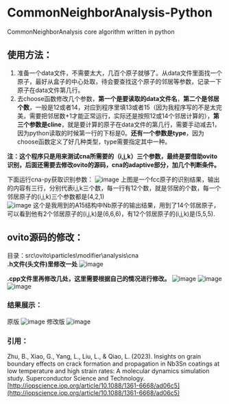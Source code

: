 # CommonNeighborAnalysis-Python
CommonNeighborAnalysis core algorithm written in python  
## 使用方法：  
1. 准备一个data文件，不需要太大，几百个原子就够了。从data文件里面找一个原子，最好从盒子的中心处取，待会要查找这个原子的邻居等参数，记录一下原子在data文件第几行。  
2. 去choose函数修改几个参数，**第一个是要读取的data文件名**，**第二个是邻居个数**，一般是12或者14，对应到程序里填13或者15（因为我程序写的不是太完美，需要把邻居数+1才能正常运行，实际还是按照12或14个邻居计算的），**第三个参数是cline**，就是要计算的原子在data文件的第几行，需要手动减去1，因为python读取的时候第一行的下标是0。**还有一个参数是type**，因为choose函数定义了好几种类型，type需要指定其中一种。

**注：这个程序只是用来测试cna所需要的（i,j,k）三个参数，最终是要借助ovito识别，后面还需要去修改ovito的源码，cna的adaptive部分，加几个判断条件。**  

下面运行cna-py获取识别参数：
![image](https://github.com/okihane/CommonNeighborAnalysis-Python/assets/30775452/9888e3f2-ccc1-4040-924c-396363ecbd8d)
上图是一个fcc原子的识别结果，输出的内容有三行，分别代表i,j,k三个数，每一行有12个数，就是邻居的个数，每一个邻居原子的(i,j,k)三个参数都是(4,2,1)  
![image](https://github.com/okihane/CommonNeighborAnalysis-Python/assets/30775452/f66bfa70-6693-45b1-8335-31742be68c0f)
这个是我用到的A15结构中Nb原子的输出结果，用到了14个邻居原子，可以看到他有2个邻居原子的(i,j,k)是(6,6,6)，有12个邻居原子的(i,j,k)是(5,5,5).  
## ovito源码的修改：
目录：src\ovito\particles\modifier\analysis\cna  
**.h文件(头文件)里修改一处**
![image](https://github.com/okihane/CommonNeighborAnalysis-Python/assets/30775452/401e7ab1-8f3b-41f0-a023-d0cd065b6d78)

**.cpp文件里再修改几处，这里需要根据自己的情况进行修改。**
![image](https://github.com/okihane/CommonNeighborAnalysis-Python/assets/30775452/9cf0bb3b-b174-4407-bd01-394e4962b901)
![image](https://github.com/okihane/CommonNeighborAnalysis-Python/assets/30775452/21aaa38f-ea4e-41c0-a410-ccd66ccafb62)
![image](https://github.com/okihane/CommonNeighborAnalysis-Python/assets/30775452/f7948ab8-4788-4b2e-8438-9df0cb1d2244)

### 结果展示：  
原版
![image](https://github.com/okihane/CommonNeighborAnalysis-Python/assets/30775452/d8811e4b-fac0-4d21-a870-ccbf2a26a887)
修改版
![image](https://github.com/okihane/CommonNeighborAnalysis-Python/assets/30775452/35a56d47-f9ac-4a9e-9b0d-7fb7d47fe23a)

### 引用：
Zhu, B., Xiao, G., Yang, L., Liu, L., & Qiao, L. (2023). Insights on grain boundary effects on crack formation and propagation in Nb3Sn coatings at low temperature and high strain rates: A molecular dynamics simulation study. Superconductor Science and Technology. [http://iopscience.iop.org/article/10.1088/1361-6668/ad06c5](http://iopscience.iop.org/article/10.1088/1361-6668/ad06c5)
